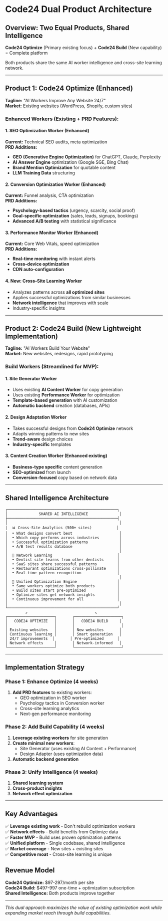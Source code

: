# Code24 Dual Product Architecture

## Overview: Two Equal Products, Shared Intelligence

**Code24 Optimize** (Primary existing focus) + **Code24 Build** (New capability) = Complete platform

Both products share the same AI worker intelligence and cross-site learning network.

---

## Product 1: Code24 Optimize (Enhanced)
**Tagline:** "AI Workers Improve Any Website 24/7"  
**Market:** Existing websites (WordPress, Shopify, custom sites)

### Enhanced Workers (Existing + PRD Features):

#### 1. **SEO Optimization Worker** (Enhanced)
**Current:** Technical SEO audits, meta optimization  
**PRD Additions:**
- **GEO (Generative Engine Optimization)** for ChatGPT, Claude, Perplexity
- **AI Answer Engine** optimization (Google SGE, Bing Chat)
- **Brand Mention Optimization** for quotable content
- **LLM Training Data** structuring

#### 2. **Conversion Optimization Worker** (Enhanced)
**Current:** Funnel analysis, CTA optimization  
**PRD Additions:**
- **Psychology-based tactics** (urgency, scarcity, social proof)
- **Goal-specific optimization** (sales, leads, signups, bookings)
- **Advanced A/B testing** with statistical significance

#### 3. **Performance Monitor Worker** (Enhanced)
**Current:** Core Web Vitals, speed optimization  
**PRD Additions:**
- **Real-time monitoring** with instant alerts
- **Cross-device optimization**
- **CDN auto-configuration**

#### 4. **New: Cross-Site Learning Worker**
- Analyzes patterns across **all optimized sites**
- Applies successful optimizations from similar businesses
- **Network intelligence** that improves with scale
- Industry-specific insights

---

## Product 2: Code24 Build (New Lightweight Implementation)
**Tagline:** "AI Workers Build Your Website"  
**Market:** New websites, redesigns, rapid prototyping

### Build Workers (Streamlined for MVP):

#### 1. **Site Generator Worker**
- Uses existing **AI Content Worker** for copy generation
- Uses existing **Performance Worker** for optimization
- **Template-based generation** with AI customization
- **Automatic backend** creation (databases, APIs)

#### 2. **Design Adaptation Worker**  
- Takes successful designs from **Code24 Optimize** network
- Adapts winning patterns to new sites
- **Trend-aware** design choices
- **Industry-specific** templates

#### 3. **Content Creation Worker** (Enhanced existing)
- **Business-type specific** content generation
- **SEO-optimized** from launch
- **Conversion-focused** copy based on network data

---

## Shared Intelligence Architecture

```
┌─────────────────────────────────────────────────┐
│              SHARED AI INTELLIGENCE              │
├─────────────────────────────────────────────────┤
│                                                  │
│  📊 Cross-Site Analytics (500+ sites)           │
│  • What designs convert best                     │
│  • Which copy performs across industries         │
│  • Successful optimization patterns              │
│  • A/B test results database                     │
│                                                  │
│  🧠 Network Learning                             │
│  • Dentist site learns from other dentists      │
│  • SaaS sites share successful patterns         │
│  • Restaurant optimizations cross-pollinate     │
│  • Real-time pattern recognition                │
│                                                  │
│  🎯 Unified Optimization Engine                  │
│  • Same workers optimize both products          │
│  • Build sites start pre-optimized              │
│  • Optimize sites get network insights          │
│  • Continuous improvement for all               │
│                                                  │
└─────────────────────────────────────────────────┘
         ↙                              ↘
┌─────────────────────┐       ┌─────────────────────┐
│   CODE24 OPTIMIZE   │       │   CODE24 BUILD     │
│                     │       │                     │
│ Existing websites   │       │ New websites       │
│ Continuous learning │       │ Smart generation   │
│ 24/7 improvements  │       │ Pre-optimized      │
│ Network effects     │       │ Network-informed   │
└─────────────────────┘       └─────────────────────┘
```

---

## Implementation Strategy

### Phase 1: Enhance Optimize (4 weeks)
1. **Add PRD features** to existing workers:
   - GEO optimization in SEO worker
   - Psychology tactics in Conversion worker  
   - Cross-site learning analytics
   - Next-gen performance monitoring

### Phase 2: Add Build Capability (4 weeks)
1. **Leverage existing workers** for site generation
2. **Create minimal new workers**:
   - Site Generator (uses existing AI Content + Performance)
   - Design Adapter (uses optimization data)
3. **Automatic backend generation**

### Phase 3: Unify Intelligence (4 weeks)  
1. **Shared learning system**
2. **Cross-product insights**
3. **Network effect optimization**

---

## Key Advantages

✅ **Leverage existing work** - Don't rebuild optimization workers  
✅ **Network effects** - Build benefits from Optimize data  
✅ **Faster MVP** - Build uses proven optimization patterns  
✅ **Unified platform** - Single codebase, shared intelligence  
✅ **Market coverage** - New sites + existing sites  
✅ **Competitive moat** - Cross-site learning is unique  

## Revenue Model

**Code24 Optimize:** $97-297/month per site  
**Code24 Build:** $497-997 one-time + optimization subscription  
**Shared Intelligence:** Both products improve together

---

*This dual approach maximizes the value of existing optimization work while expanding market reach through build capabilities.*